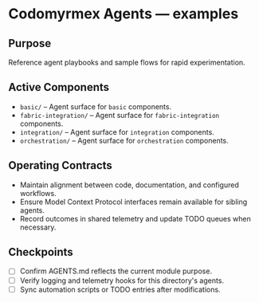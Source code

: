 # Codomyrmex Agents — examples

## Purpose
Reference agent playbooks and sample flows for rapid experimentation.

## Active Components
- `basic/` – Agent surface for `basic` components.
- `fabric-integration/` – Agent surface for `fabric-integration` components.
- `integration/` – Agent surface for `integration` components.
- `orchestration/` – Agent surface for `orchestration` components.

## Operating Contracts
- Maintain alignment between code, documentation, and configured workflows.
- Ensure Model Context Protocol interfaces remain available for sibling agents.
- Record outcomes in shared telemetry and update TODO queues when necessary.

## Checkpoints
- [ ] Confirm AGENTS.md reflects the current module purpose.
- [ ] Verify logging and telemetry hooks for this directory's agents.
- [ ] Sync automation scripts or TODO entries after modifications.
